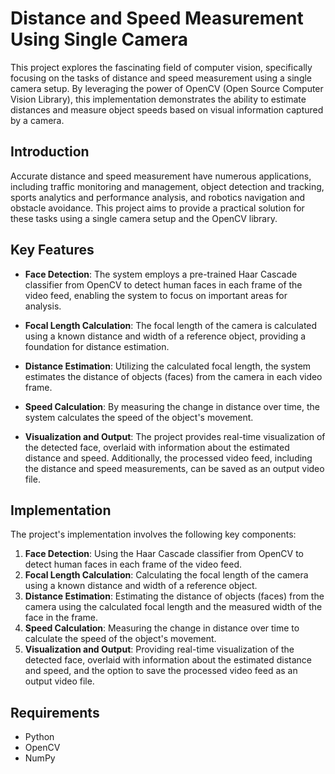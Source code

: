 # Distance and Speed Measurement Using Single Camera

This project explores the fascinating field of computer vision, specifically focusing on the tasks of distance and speed measurement using a single camera setup. By leveraging the power of OpenCV (Open Source Computer Vision Library), this implementation demonstrates the ability to estimate distances and measure object speeds based on visual information captured by a camera.

## Introduction

Accurate distance and speed measurement have numerous applications, including traffic monitoring and management, object detection and tracking, sports analytics and performance analysis, and robotics navigation and obstacle avoidance. This project aims to provide a practical solution for these tasks using a single camera setup and the OpenCV library.

## Key Features

- **Face Detection**: The system employs a pre-trained Haar Cascade classifier from OpenCV to detect human faces in each frame of the video feed, enabling the system to focus on important areas for analysis.

- **Focal Length Calculation**: The focal length of the camera is calculated using a known distance and width of a reference object, providing a foundation for distance estimation.

- **Distance Estimation**: Utilizing the calculated focal length, the system estimates the distance of objects (faces) from the camera in each video frame.

- **Speed Calculation**: By measuring the change in distance over time, the system calculates the speed of the object's movement.

- **Visualization and Output**: The project provides real-time visualization of the detected face, overlaid with information about the estimated distance and speed. Additionally, the processed video feed, including the distance and speed measurements, can be saved as an output video file.

## Implementation

The project's implementation involves the following key components:

1. **Face Detection**: Using the Haar Cascade classifier from OpenCV to detect human faces in each frame of the video feed.
2. **Focal Length Calculation**: Calculating the focal length of the camera using a known distance and width of a reference object.
3. **Distance Estimation**: Estimating the distance of objects (faces) from the camera using the calculated focal length and the measured width of the face in the frame.
4. **Speed Calculation**: Measuring the change in distance over time to calculate the speed of the object's movement.
5. **Visualization and Output**: Providing real-time visualization of the detected face, overlaid with information about the estimated distance and speed, and the option to save the processed video feed as an output video file.

## Requirements

- Python
- OpenCV
- NumPy
